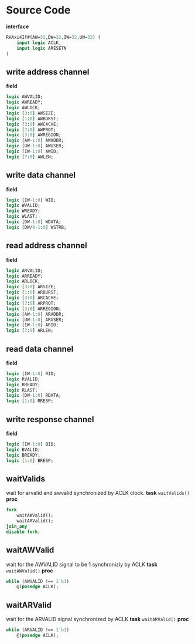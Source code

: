 # Source Code
**interface**
```systemverilog
RHAxi4If#(AW=32,DW=32,IW=32,UW=32) (
	input logic ACLK,
	input logic ARESETN
)
```

## write address channel
**field**
```systemverilog
logic AWVALID;
logic AWREADY;
logic AWLOCK;
logic [3:0] AWSIZE;
logic [1:0] AWBURST;
logic [3:0] AWCACHE;
logic [7:0] AWPROT;
logic [3:0] AWREGION;
logic [AW-1:0] AWADDR;
logic [UW-1:0] AWUSER;
logic [IW-1:0] AWID;
logic [7:0] AWLEN;
```
## write data channel
**field**
```systemverilog
logic [IW-1:0] WID;
logic WVALID;
logic WREADY;
logic WLAST;
logic [DW-1:0] WDATA;
logic [DW/8-1:0] WSTRB;
```
## read address channel
**field**
```systemverilog
logic ARVALID;
logic ARREADY;
logic ARLOCK;
logic [3:0] ARSIZE;
logic [1:0] ARBURST;
logic [3:0] ARCACHE;
logic [7:0] ARPROT;
logic [3:0] ARREGION;
logic [AW-1:0] ARADDR;
logic [UW-1:0] ARUSER;
logic [IW-1:0] ARID;
logic [7:0] ARLEN;
```
## read data channel
**field**
```systemverilog
logic [IW-1:0] RID;
logic RVALID;
logic RREADY;
logic RLAST;
logic [DW-1:0] RDATA;
logic [1:0] RRESP;
```
## write response channel
**field**
```systemverilog
logic [IW-1:0] BID;
logic BVALID;
logic BREADY;
logic [1:0] BRESP;
```
## waitValids
wait for arvalid and awvalid synchronized by ACLK clock.
**task** `waitValids()`
**proc**
```systemverilog
fork
	waitAWValid();
	waitARValid();
join_any
disable fork;
```
## waitAWValid
wait for the AWVALID signal to be 1 synchronizly by ACLK
**task** `waitAWValid()`
**proc**
```systemverilog
while (AWVALID !== 1'b1)
	@(posedge ACLK);
```
## waitARValid
wait for the ARVALID signal synchronized by ACLK
**task** `waitARValid()`
**proc**
```systemverilog
while (ARVALID !== 1'b1)
	@(posedge ACLK);
```
